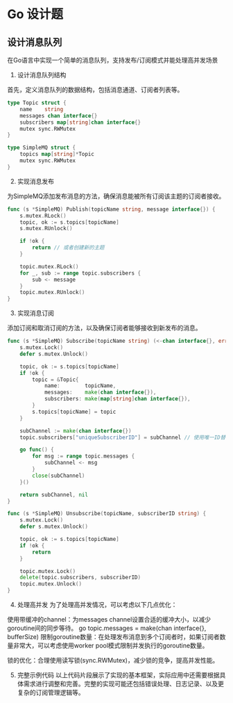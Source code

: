 # Go 设计题

## 设计消息队列

在Go语言中实现一个简单的消息队列，支持发布/订阅模式并能处理高并发场景

1. 设计消息队列结构

首先，定义消息队列的数据结构，包括消息通道、订阅者列表等。
```go
type Topic struct {
	name    string
	messages chan interface{}
	subscribers map[string]chan interface{}
	mutex sync.RWMutex
}

type SimpleMQ struct {
	topics map[string]*Topic
	mutex sync.RWMutex
}
```
2. 实现消息发布

为SimpleMQ添加发布消息的方法，确保消息能被所有订阅该主题的订阅者接收。
```go
func (s *SimpleMQ) Publish(topicName string, message interface{}) {
	s.mutex.RLock()
	topic, ok := s.topics[topicName]
	s.mutex.RUnlock()

	if !ok {
		return // 或者创建新的主题
	}

	topic.mutex.RLock()
	for _, sub := range topic.subscribers {
		sub <- message
	}
	topic.mutex.RUnlock()
}
```

3. 实现消息订阅

添加订阅和取消订阅的方法，以及确保订阅者能够接收到新发布的消息。

```go
func (s *SimpleMQ) Subscribe(topicName string) (<-chan interface{}, error) {
	s.mutex.Lock()
	defer s.mutex.Unlock()

	topic, ok := s.topics[topicName]
	if !ok {
		topic = &Topic{
			name:        topicName,
			messages:    make(chan interface{}),
			subscribers: make(map[string]chan interface{}),
		}
		s.topics[topicName] = topic
	}

	subChannel := make(chan interface{})
	topic.subscribers["uniqueSubscriberID"] = subChannel // 使用唯一ID替换"uniqueSubscriberID"

	go func() {
		for msg := range topic.messages {
			subChannel <- msg
		}
		close(subChannel)
	}()

	return subChannel, nil
}

func (s *SimpleMQ) Unsubscribe(topicName, subscriberID string) {
	s.mutex.Lock()
	defer s.mutex.Unlock()

	topic, ok := s.topics[topicName]
	if !ok {
		return
	}

	topic.mutex.Lock()
	delete(topic.subscribers, subscriberID)
	topic.mutex.Unlock()
}
```

4. 处理高并发
为了处理高并发情况，可以考虑以下几点优化：

使用带缓冲的channel：为messages channel设置合适的缓冲大小，以减少goroutine间的同步等待。
go
topic.messages = make(chan interface{}, bufferSize)
限制goroutine数量：在处理发布消息到多个订阅者时，如果订阅者数量非常大，可以考虑使用worker pool模式限制并发执行的goroutine数量。

锁的优化：合理使用读写锁(sync.RWMutex)，减少锁的竞争，提高并发性能。

5. 完整示例代码
以上代码片段展示了实现的基本框架，实际应用中还需要根据具体需求进行调整和完善。完整的实现可能还包括错误处理、日志记录、以及更复杂的订阅管理逻辑等。
